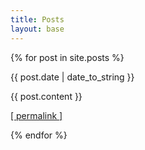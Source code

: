 ```yaml
---
title: Posts
layout: base
---
```


{% for post in site.posts %}
<div class="post_entry">
<span class="date">{{ post.date | date_to_string }}</span>

{{ post.content }}

<p>
<a href="{{ post.url }}">[ permalink ]</a> 
</p>

</div>
{% endfor %}

